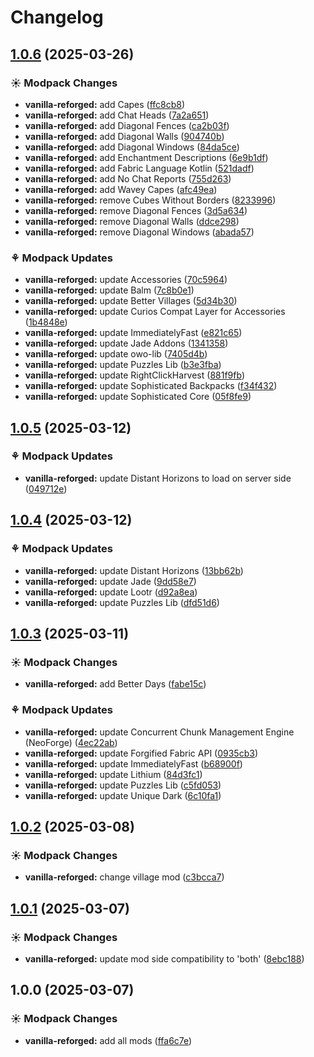 # Changelog

## [1.0.6](https://github.com/izmystic/vanilla-reforged/compare/vanilla-reforged-v1.0.5...vanilla-reforged-v1.0.6) (2025-03-26)


### ☀ Modpack Changes

* **vanilla-reforged:** add Capes ([ffc8cb8](https://github.com/izmystic/vanilla-reforged/commit/ffc8cb8b9cf90bbffc07407bffced5d2f9a75c94))
* **vanilla-reforged:** add Chat Heads ([7a2a651](https://github.com/izmystic/vanilla-reforged/commit/7a2a651f419cc213d469e219f69ae46ac221e454))
* **vanilla-reforged:** add Diagonal Fences ([ca2b03f](https://github.com/izmystic/vanilla-reforged/commit/ca2b03f1a841a008e6204d2a0bc2e347fc1e3dda))
* **vanilla-reforged:** add Diagonal Walls ([904740b](https://github.com/izmystic/vanilla-reforged/commit/904740b1a582dfe65b9adbfbc137b89875820fd0))
* **vanilla-reforged:** add Diagonal Windows ([84da5ce](https://github.com/izmystic/vanilla-reforged/commit/84da5ce8355fd5c06bca62e3bec4767ee42c2432))
* **vanilla-reforged:** add Enchantment Descriptions ([6e9b1df](https://github.com/izmystic/vanilla-reforged/commit/6e9b1df098d6b25ed3fe24317ffc2d4f32236ae9))
* **vanilla-reforged:** add Fabric Language Kotlin ([521dadf](https://github.com/izmystic/vanilla-reforged/commit/521dadfec83425c27cbf8edcd76ef1177b06562d))
* **vanilla-reforged:** add No Chat Reports ([755d263](https://github.com/izmystic/vanilla-reforged/commit/755d263abcfd2a7325793d5108f9fa5bbafa6a93))
* **vanilla-reforged:** add Wavey Capes ([afc49ea](https://github.com/izmystic/vanilla-reforged/commit/afc49eac8da19dc404771ce7d92c1afdb52159ce))
* **vanilla-reforged:** remove Cubes Without Borders ([8233996](https://github.com/izmystic/vanilla-reforged/commit/82339969df770d3bb18b0c5b0a5dcab25016ddd6))
* **vanilla-reforged:** remove Diagonal Fences ([3d5a634](https://github.com/izmystic/vanilla-reforged/commit/3d5a634c1b7456301521e58956e2c09a43ef2343))
* **vanilla-reforged:** remove Diagonal Walls ([ddce298](https://github.com/izmystic/vanilla-reforged/commit/ddce29859a427f8e98b16aec29ebf9e25d124bdb))
* **vanilla-reforged:** remove Diagonal Windows ([abada57](https://github.com/izmystic/vanilla-reforged/commit/abada574ceb6f150c3d880b95deef08945d27529))


### ⚘ Modpack Updates

* **vanilla-reforged:** update Accessories ([70c5964](https://github.com/izmystic/vanilla-reforged/commit/70c5964f7f6709c1ae54740d04bcbb6eb2ebb0e7))
* **vanilla-reforged:** update Balm ([7c8b0e1](https://github.com/izmystic/vanilla-reforged/commit/7c8b0e1cdfa121dce88e64ed36117c2366543b86))
* **vanilla-reforged:** update Better Villages ([5d34b30](https://github.com/izmystic/vanilla-reforged/commit/5d34b3075b9d42abc4bd7989f7a70cfdd1951582))
* **vanilla-reforged:** update Curios Compat Layer for Accessories ([1b4848e](https://github.com/izmystic/vanilla-reforged/commit/1b4848e7f045c89434524f52e7cd3802e9f53a74))
* **vanilla-reforged:** update ImmediatelyFast ([e821c65](https://github.com/izmystic/vanilla-reforged/commit/e821c65c66cead172273502de05300388a1170e9))
* **vanilla-reforged:** update Jade Addons ([1341358](https://github.com/izmystic/vanilla-reforged/commit/1341358165422f62174eb398e0f164ca9f6c9940))
* **vanilla-reforged:** update owo-lib ([7405d4b](https://github.com/izmystic/vanilla-reforged/commit/7405d4b12de9fe79c27186f67cc2f71d846ca0da))
* **vanilla-reforged:** update Puzzles Lib ([b3e3fba](https://github.com/izmystic/vanilla-reforged/commit/b3e3fba93fd9a7002417a6d86f4566fbc037079c))
* **vanilla-reforged:** update RightClickHarvest ([881f9fb](https://github.com/izmystic/vanilla-reforged/commit/881f9fbf0e7ac8b942ef565e7ad26128c300c660))
* **vanilla-reforged:** update Sophisticated Backpacks ([f34f432](https://github.com/izmystic/vanilla-reforged/commit/f34f432a08552625f92bc4973b30616a32dfd5ff))
* **vanilla-reforged:** update Sophisticated Core ([05f8fe9](https://github.com/izmystic/vanilla-reforged/commit/05f8fe9fdcd23c17235919f533d00de3758a7693))

## [1.0.5](https://github.com/izmystic/vanilla-reforged/compare/vanilla-reforged-v1.0.4...vanilla-reforged-v1.0.5) (2025-03-12)


### ⚘ Modpack Updates

* **vanilla-reforged:** update Distant Horizons to load on server side ([049712e](https://github.com/izmystic/vanilla-reforged/commit/049712ea55b73a3bf452f5174447137f818b3fd8))

## [1.0.4](https://github.com/izmystic/vanilla-reforged/compare/vanilla-reforged-v1.0.3...vanilla-reforged-v1.0.4) (2025-03-12)


### ⚘ Modpack Updates

* **vanilla-reforged:** update Distant Horizons ([13bb62b](https://github.com/izmystic/vanilla-reforged/commit/13bb62b7978353c9a7edf54b64faad8b38cf7f94))
* **vanilla-reforged:** update Jade ([9dd58e7](https://github.com/izmystic/vanilla-reforged/commit/9dd58e7b8051b54a1c57ef78ff44215079bc0022))
* **vanilla-reforged:** update Lootr ([d92a8ea](https://github.com/izmystic/vanilla-reforged/commit/d92a8ea75966e43ab852ed8de66e03c20b4395fb))
* **vanilla-reforged:** update Puzzles Lib ([dfd51d6](https://github.com/izmystic/vanilla-reforged/commit/dfd51d6f0d8082d053a9e5483ff6578af79e1bdb))

## [1.0.3](https://github.com/izmystic/vanilla-reforged/compare/vanilla-reforged-v1.0.2...vanilla-reforged-v1.0.3) (2025-03-11)


### ☀ Modpack Changes

* **vanilla-reforged:** add Better Days ([fabe15c](https://github.com/izmystic/vanilla-reforged/commit/fabe15cef1b3c3e320994df42b235e54ffae3ee1))


### ⚘ Modpack Updates

* **vanilla-reforged:** update Concurrent Chunk Management Engine (NeoForge) ([4ec22ab](https://github.com/izmystic/vanilla-reforged/commit/4ec22ab908931844038e9774f8173bd49a5b5dd7))
* **vanilla-reforged:** update Forgified Fabric API ([0935cb3](https://github.com/izmystic/vanilla-reforged/commit/0935cb3f0e3c01b8b0f43efe2e9f4b3dcddea44f))
* **vanilla-reforged:** update ImmediatelyFast ([b68900f](https://github.com/izmystic/vanilla-reforged/commit/b68900f971e953efe2a2730ea3f086fde92481c8))
* **vanilla-reforged:** update Lithium ([84d3fc1](https://github.com/izmystic/vanilla-reforged/commit/84d3fc1609d790f273224428b40a6f30c26e642b))
* **vanilla-reforged:** update Puzzles Lib ([c5fd053](https://github.com/izmystic/vanilla-reforged/commit/c5fd05308689d6aa01bf0a180a8f91929617c3cd))
* **vanilla-reforged:** update Unique Dark ([6c10fa1](https://github.com/izmystic/vanilla-reforged/commit/6c10fa1b8cacc5799e1c1b9fe8097e004f817b0d))

## [1.0.2](https://github.com/izmystic/vanilla-reforged/compare/vanilla-reforged-v1.0.1...vanilla-reforged-v1.0.2) (2025-03-08)


### ☀ Modpack Changes

* **vanilla-reforged:** change village mod ([c3bcca7](https://github.com/izmystic/vanilla-reforged/commit/c3bcca70aa0b16fd4ed672d2901def5e37599324))

## [1.0.1](https://github.com/izmystic/vanilla-reforged/compare/vanilla-reforged-v1.0.0...vanilla-reforged-v1.0.1) (2025-03-07)


### ☀ Modpack Changes

* **vanilla-reforged:** update mod side compatibility to 'both' ([8ebc188](https://github.com/izmystic/vanilla-reforged/commit/8ebc188ee20df7500e7f04771beb1f2047e13059))

## 1.0.0 (2025-03-07)


### ☀ Modpack Changes

* **vanilla-reforged:** add all mods ([ffa6c7e](https://github.com/izmystic/vanilla-reforged/commit/ffa6c7e6121291250ac2f1276d2f8d0667bd52db))
